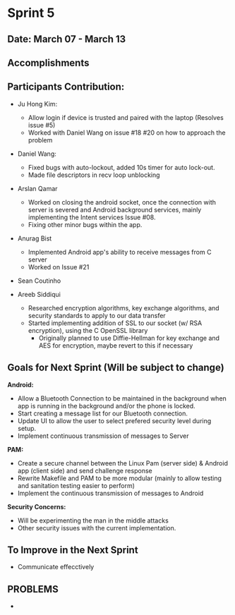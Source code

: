 # Sprint 5

## Date: March 07 - March 13

## Accomplishments


## Participants Contribution:
* Ju Hong Kim: 
    * Allow login if device is trusted and paired with the laptop (Resolves issue #5)
    * Worked with Daniel Wang on issue #18 #20 on how to approach the problem
* Daniel Wang: 
    * Fixed bugs with auto-lockout, added 10s timer for auto lock-out.
    * Made file descriptors in recv loop unblocking

* Arslan Qamar
    * Worked on closing the android socket, once the connection with server is severed and Android background services, mainly implementing the Intent services Issue #08.
    * Fixing other minor bugs within the app. 
   
* Anurag Bist
   * Implemented Android app's ability to receive messages from C server
   * Worked on Issue #21

* Sean Coutinho
  
* Areeb Siddiqui
   * Researched encryption algorithms, key exchange algorithms, and security standards to apply to our data transfer
   * Started implementing addition of SSL to our socket (w/ RSA encryption), using the C OpenSSL library      
      * Originally planned to use Diffie-Hellman for key exchange and AES for encryption, maybe revert to this if necessary


## Goals for Next Sprint (Will be subject to change)
**Android:**
   * Allow a Bluetooth Connection to be maintained in the background when app is running in the background and/or the phone is locked.
   * Start creating a message list for our Bluetooth connection. 
   * Update UI to allow the user to select prefered security level during setup.
   * Implement continuous transmission of messages to Server

 **PAM:**
   * Create a secure channel between the Linux Pam (server side) & Android app (client side) and send challenge response 
   * Rewrite Makefile and PAM to be more modular (mainly to allow testing and sanitation testing easier to perform)
   * Implement the continuous transmission of messages to Android
     
 **Security Concerns:**
   * Will be experimenting the man in the middle attacks
   * Other security issues with the current implementation.

## To Improve in the Next Sprint
   * Communicate effecctively


## PROBLEMS
   * 
